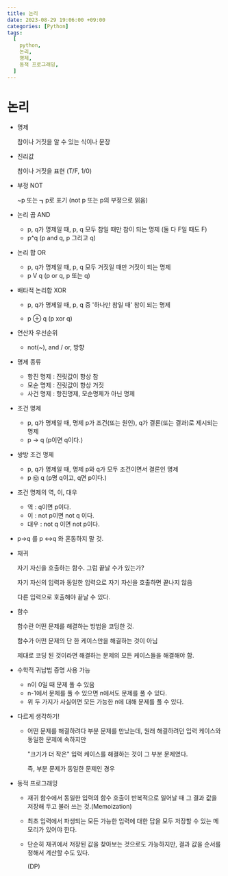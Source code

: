 ```yaml
---
title: 논리
date: 2023-08-29 19:06:00 +09:00
categories: [Python]
tags:
  [
    python,
    논리,
    명제,
    동적 프로그래밍,
  ]
---
```


# 논리

- 명제

  참이나 거짓을 알 수 있는 식이나 문장

- 진리값

  참이나 거짓을 표현 (T/F, 1/0)



- 부정 NOT

  ~p 또는 ┓p로 표기 (not p 또는 p의 부정으로 읽음)

- 논리 곱 AND
  - p, q가 명제일 때, p, q 모두 참일 때만 참이 되는 명제 (둘 다 F일 때도 F)
  - p^q (p and q, p 그리고 q)

- 논리 합 OR
  - p, q가 명제일 때, p, q 모두 거짓일 때만 거짓이 되는 명제
  - p V q (p or q, p 또는 q)

- 배타적 논리합 XOR

  - p, q가 명제일 때, p, q 중 '하나만 참일 때' 참이 되는 명제

  - p ⊕ q (p xor q)

    

- 연산자 우선순위

  - not(~), and / or, 방향 

  

- 명제 종류
  - 항진 명제 : 진릿값이 항상 참
  - 모순 명제 : 진릿값이 항상 거짓
  - 사건 명제 : 항진명제, 모순명제가 아닌 명제



- 조건 명제
  - p, q가 명제일 때, 명제 p가 조건(또는 원인), q가 결론(또는 결과)로 제시되는 명제
  - p -> q (p이면 q이다.)

- 쌍방 조건 명제
  - p, q가 명제일 때, 명제 p와 q가 모두 조건이면서 결론인 명제
  - p  ⑫ q (p명 q이고, q면 p이다.)



- 조건 명제의 역, 이, 대우

  - 역 : q이면 p이다.
  - 이 : not p이면 not q 이다.
  - 대우 : not q 이면 not p이다.

  

- p->q 를 p <->q 와 혼동하지 말 것.



- 재귀

  자기 자신을 호출하는 함수. 그럼 끝날 수가 있는가?

  자기 자신의 입력과 동일한 입력으로 자기 자신을 호출하면 끝나지 않음

  다른 입력으로 호출해야 끝날 수 있다.



- 함수

  함수란 어떤 문제를 해결하는 방법을 코딩한 것.

  함수가 어떤 문제의 단 한 케이스만을 해결하는 것이 아님

  제대로 코딩 된 것이라면 해결하는 문제의 모든 케이스들을 해결해야 함.

  

- 수학적 귀납법 증명 사용 가능
  - n이 0일 때 문제 풀 수 있음
  - n-1에서 문제를 풀 수 있으면 n에서도 문제를 풀 수 있다.
  - 위 두 가지가 사실이면 모든 가능한 n에 대해 문제를 풀 수 있다.



- 다르게 생각하기!

  - 어떤 문제를 해결하려다 부분 문제를 만났는데, 원래 해결하려던 입력 케이스와 동일한 문제에 속하지만

    "크기가 더 작은" 입력 케이스를 해결하는 것이 그 부분 문제였다.

    즉, 부분 문제가 동일한 문제인 경우

    

- 동적 프로그래밍

  - 재귀 함수에서 동일한 입력의 함수 호출이 반복적으로 일어날 때 그 결과 값을 저장해 두고 불러 쓰는 것.(Memoization)

  - 최초 입력에서 파생되는 모든 가능한 입력에 대한 답을 모두 저장할 수 있는 메모리가 있어야 한다.

  - 단순히 재귀에서 저장된 값을 찾아보는 것으로도 가능하지만, 결과 값을 순서를 정해서 계산할 수도 있다.

    (DP)